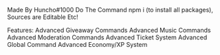 Made By Huncho#1000
Do The Command npm i (to install all packages), Sources are Editable Etc!

Features:
Advanced Giveaway Commands
Advanced Music Commands
Advanced Moderation Commands
Advanced Ticket System
Advanced Global Command
Advanced Economy/XP System

